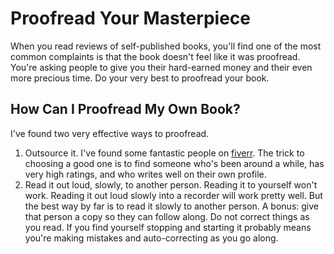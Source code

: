 # Proofread Your Masterpiece

When you read reviews of self-published books, you'll find one of the most common complaints 
is that the book doesn't feel like it was proofread. You're asking people to give you their hard-earned
money and their even more precious time. Do your very best to proofread your book.

## How Can I Proofread My Own Book?

I've found two very effective ways to proofread. 

1. Outsource it. I've found some fantastic people on [fiverr](https://www.fiverr.com).
The trick to choosing a good one is to find someone who's been around a while, has very high ratings, and who writes
well on their own profile.
2. Read it out loud, slowly, to another person. Reading it to yourself won't work. Reading it out loud slowly into
a recorder will work pretty well. But the best way by far is to read it slowly to another person. A bonus: give 
that person a copy so they can follow along. Do not correct things
as you read. If you find yourself stopping and starting it probably means you're making mistakes and auto-correcting
as you go along.

